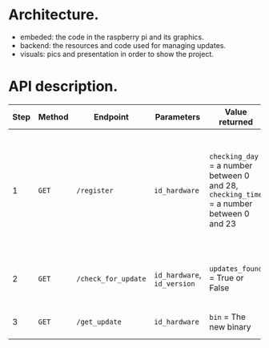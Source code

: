 # Architecture.

* embeded: the code in the raspberry pi and its graphics.
* backend: the resources and code used for managing updates.
* visuals: pics and presentation in order to show the project.

# API description.

| Step | Method | Endpoint | Parameters | Value returned | Description |
| --- | --- | --- | --- | --- | --- |
| 1 | `GET` | `/register` | `id_hardware` | `checking_day` = a number between 0 and 28,<br>`checking_time` = a number between 0 and 23 | Get the day number and time when we will check for updates each month to avoid API explosion. Called only at the first boot! |
| 2 | `GET` | `/check_for_update` | `id_hardware`, `id_version` | `updates_found` = True or False | Allow us to check if there is an update available |
| 3 | `GET` | `/get_update` |  `id_hardware` | `bin` = The new binary | Download the new update |